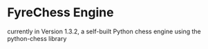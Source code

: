 # FyreChess Engine

currently in Version 1.3.2, a self-built Python chess engine using the python-chess library
